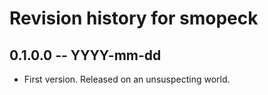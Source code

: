 # Revision history for smopeck

## 0.1.0.0 -- YYYY-mm-dd

* First version. Released on an unsuspecting world.
